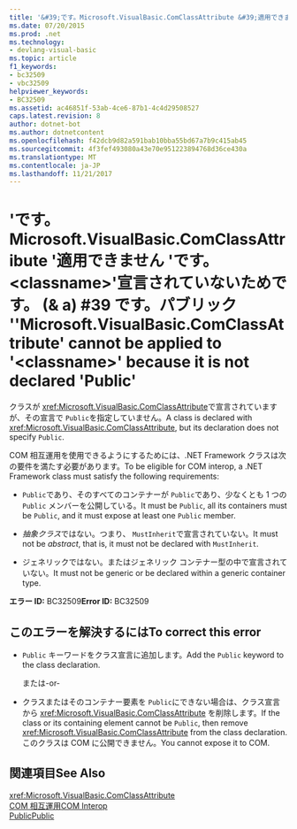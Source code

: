 ```yaml
---
title: '&#39;です。Microsoft.VisualBasic.ComClassAttribute &#39;適用できません &#39;です。&lt;classname&gt;&#39;宣言されていないためです。 (& a) #39 です。パブリック &#39;'
ms.date: 07/20/2015
ms.prod: .net
ms.technology:
- devlang-visual-basic
ms.topic: article
f1_keywords:
- bc32509
- vbc32509
helpviewer_keywords:
- BC32509
ms.assetid: ac46851f-53ab-4ce6-87b1-4c4d29508527
caps.latest.revision: 8
author: dotnet-bot
ms.author: dotnetcontent
ms.openlocfilehash: f42dcb9d82a591bab10bba55bd67a7b9c415ab45
ms.sourcegitcommit: 4f3fef493080a43e70e951223894768d36ce430a
ms.translationtype: MT
ms.contentlocale: ja-JP
ms.lasthandoff: 11/21/2017
---
```

# <a name="39microsoftvisualbasiccomclassattribute39-cannot-be-applied-to-39ltclassnamegt39-because-it-is-not-declared-39public39"></a><span data-ttu-id="0a086-102">&#39;です。Microsoft.VisualBasic.ComClassAttribute &#39;適用できません &#39;です。&lt;classname&gt;&#39;宣言されていないためです。 (& a) #39 です。パブリック &#39;</span><span class="sxs-lookup"><span data-stu-id="0a086-102">&#39;Microsoft.VisualBasic.ComClassAttribute&#39; cannot be applied to &#39;&lt;classname&gt;&#39; because it is not declared &#39;Public&#39;</span></span>
<span data-ttu-id="0a086-103">クラスが <xref:Microsoft.VisualBasic.ComClassAttribute>で宣言されていますが、その宣言で `Public`を指定していません。</span><span class="sxs-lookup"><span data-stu-id="0a086-103">A class is declared with <xref:Microsoft.VisualBasic.ComClassAttribute>, but its declaration does not specify `Public`.</span></span>  
  
 <span data-ttu-id="0a086-104">COM 相互運用を使用できるようにするためには、.NET Framework クラスは次の要件を満たす必要があります。</span><span class="sxs-lookup"><span data-stu-id="0a086-104">To be eligible for COM interop, a .NET Framework class must satisfy the following requirements:</span></span>  
  
-   <span data-ttu-id="0a086-105">`Public`であり、そのすべてのコンテナーが `Public`であり、少なくとも 1 つの `Public` メンバーを公開している。</span><span class="sxs-lookup"><span data-stu-id="0a086-105">It must be `Public`, all its containers must be `Public`, and it must expose at least one `Public` member.</span></span>  
  
-   <span data-ttu-id="0a086-106">*抽象クラス*ではない。つまり、 `MustInherit`で宣言されていない。</span><span class="sxs-lookup"><span data-stu-id="0a086-106">It must not be *abstract*, that is, it must not be declared with `MustInherit`.</span></span>  
  
-   <span data-ttu-id="0a086-107">ジェネリックではない。またはジェネリック コンテナー型の中で宣言されていない。</span><span class="sxs-lookup"><span data-stu-id="0a086-107">It must not be generic or be declared within a generic container type.</span></span>  
  
 <span data-ttu-id="0a086-108">**エラー ID:** BC32509</span><span class="sxs-lookup"><span data-stu-id="0a086-108">**Error ID:** BC32509</span></span>  
  
## <a name="to-correct-this-error"></a><span data-ttu-id="0a086-109">このエラーを解決するには</span><span class="sxs-lookup"><span data-stu-id="0a086-109">To correct this error</span></span>  
  
-   <span data-ttu-id="0a086-110">`Public` キーワードをクラス宣言に追加します。</span><span class="sxs-lookup"><span data-stu-id="0a086-110">Add the `Public` keyword to the class declaration.</span></span>  
  
     <span data-ttu-id="0a086-111">または</span><span class="sxs-lookup"><span data-stu-id="0a086-111">-or-</span></span>  
  
-   <span data-ttu-id="0a086-112">クラスまたはそのコンテナー要素を `Public`にできない場合は、クラス宣言から <xref:Microsoft.VisualBasic.ComClassAttribute> を削除します。</span><span class="sxs-lookup"><span data-stu-id="0a086-112">If the class or its containing element cannot be `Public`, then remove <xref:Microsoft.VisualBasic.ComClassAttribute> from the class declaration.</span></span> <span data-ttu-id="0a086-113">このクラスは COM に公開できません。</span><span class="sxs-lookup"><span data-stu-id="0a086-113">You cannot expose it to COM.</span></span>  
  
## <a name="see-also"></a><span data-ttu-id="0a086-114">関連項目</span><span class="sxs-lookup"><span data-stu-id="0a086-114">See Also</span></span>  
 <xref:Microsoft.VisualBasic.ComClassAttribute>  
 [<span data-ttu-id="0a086-115">COM 相互運用</span><span class="sxs-lookup"><span data-stu-id="0a086-115">COM Interop</span></span>](../../visual-basic/programming-guide/com-interop/index.md)  
 [<span data-ttu-id="0a086-116">Public</span><span class="sxs-lookup"><span data-stu-id="0a086-116">Public</span></span>](../../visual-basic/language-reference/modifiers/public.md)
